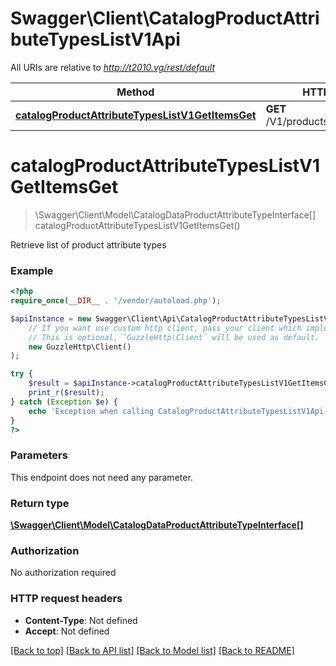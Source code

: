 # Swagger\Client\CatalogProductAttributeTypesListV1Api

All URIs are relative to *http://t2010.vg/rest/default*

Method | HTTP request | Description
------------- | ------------- | -------------
[**catalogProductAttributeTypesListV1GetItemsGet**](CatalogProductAttributeTypesListV1Api.md#catalogProductAttributeTypesListV1GetItemsGet) | **GET** /V1/products/attributes/types | 


# **catalogProductAttributeTypesListV1GetItemsGet**
> \Swagger\Client\Model\CatalogDataProductAttributeTypeInterface[] catalogProductAttributeTypesListV1GetItemsGet()



Retrieve list of product attribute types

### Example
```php
<?php
require_once(__DIR__ . '/vendor/autoload.php');

$apiInstance = new Swagger\Client\Api\CatalogProductAttributeTypesListV1Api(
    // If you want use custom http client, pass your client which implements `GuzzleHttp\ClientInterface`.
    // This is optional, `GuzzleHttp\Client` will be used as default.
    new GuzzleHttp\Client()
);

try {
    $result = $apiInstance->catalogProductAttributeTypesListV1GetItemsGet();
    print_r($result);
} catch (Exception $e) {
    echo 'Exception when calling CatalogProductAttributeTypesListV1Api->catalogProductAttributeTypesListV1GetItemsGet: ', $e->getMessage(), PHP_EOL;
}
?>
```

### Parameters
This endpoint does not need any parameter.

### Return type

[**\Swagger\Client\Model\CatalogDataProductAttributeTypeInterface[]**](../Model/CatalogDataProductAttributeTypeInterface.md)

### Authorization

No authorization required

### HTTP request headers

 - **Content-Type**: Not defined
 - **Accept**: Not defined

[[Back to top]](#) [[Back to API list]](../../README.md#documentation-for-api-endpoints) [[Back to Model list]](../../README.md#documentation-for-models) [[Back to README]](../../README.md)

